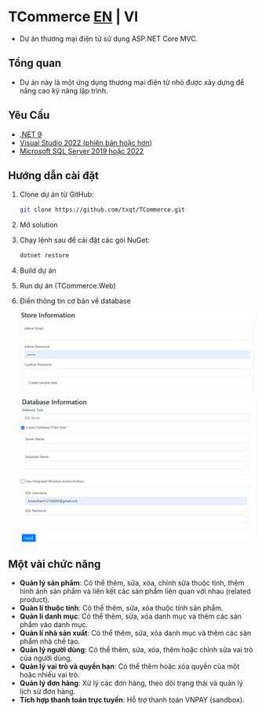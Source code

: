 # TCommerce [EN](./README(EN).md) | VI

- Dự án thương mại điện tử sử dụng ASP.NET Core MVC.

## Tổng quan
- Dự án này là một ứng dụng thương mại điện tử nhỏ được xây dựng để nâng cao kỹ năng lập trình.
## Yêu Cầu

- [.NET 9](https://dotnet.microsoft.com/en-us/download/dotnet/9.0)
- [Visual Studio 2022 (phiên bản hoặc hơn)](https://visualstudio.microsoft.com/vs/)
- [Microsoft SQL Server 2019 hoặc 2022](https://www.microsoft.com/en-us/sql-server/sql-server-downloads)

## Hướng dẫn cài đặt
1. Clone dự án từ GitHub:

    ```bash
    git clone https://github.com/txqt/TCommerce.git
    ```

2. Mở solution
3. Chạy lệnh sau để cài đặt các gói NuGet:

    ```bash
    dotnet restore
    ```
4. Build dự án
5. Run dự án (TCommerce.Web)
6. Điền thông tin cơ bản về database
![Tài khoản admin và tạo dữ liệu mẫu](setup-images/store-info.png)
![Điền thông tin của datatable(MSSQL)](setup-images/db-info.png)

## Một vài chức năng

- **Quản lý sản phẩm**: Có thể thêm, sửa, xóa, chỉnh sửa thuộc tính, thêm hình ảnh sản phẩm và liên kết các sản phẩm liên quan với nhau (related product).
- **Quản lí thuộc tính**: Có thể thêm, sửa, xóa thuộc tính sản phẩm.
- **Quản lí danh mục**: Có thể thêm, sửa, xóa danh mục và thêm các sản phẩm vào danh mục.
- **Quản lí nhà sản xuất**: Có thể thêm, sửa, xóa danh mục và thêm các sản phẩm nhà chế tạo.
- **Quản lý người dùng**: Có thể thêm, sửa, xóa, thêm hoặc chỉnh sửa vai trò của người dùng.
- **Quản lý vai trò và quyền hạn**: Có thể thêm hoặc xóa quyền của một hoặc nhiều vai trò.
- **Quản lý đơn hàng**: Xử lý các đơn hàng, theo dõi trạng thái và quản lý lịch sử đơn hàng.
- **Tích hợp thanh toán trực tuyến**: Hỗ trợ thanh toán VNPAY (sandbox).
